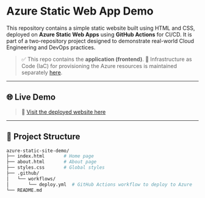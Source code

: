 # Azure Static Web App Demo

This repository contains a simple static website built using HTML and CSS, deployed on **Azure Static Web Apps** using **GitHub Actions** for CI/CD. It is part of a two-repository project designed to demonstrate real-world Cloud Engineering and DevOps practices.

> ✅ This repo contains the **application (frontend)**.
> 🔧 Infrastructure as Code (IaC) for provisioning the Azure resources is maintained separately [here](https://github.com/kulkarniSreenidhi/azure-static-site-infra).

---

## 🌐 Live Demo

> 🚀 [Visit the deployed website here](https://black-pebble-0e4115210.6.azurestaticapps.net/)  

---

## 📁 Project Structure

```bash
azure-static-site-demo/
├── index.html       # Home page
├── about.html       # About page
├── styles.css       # Global styles
├── .github/
│   └── workflows/
│       └── deploy.yml  # GitHub Actions workflow to deploy to Azure
└── README.md
